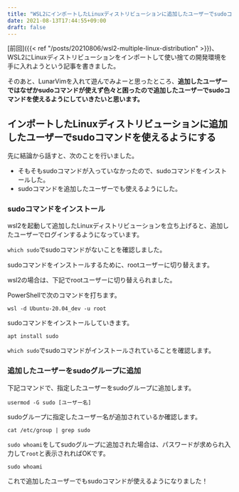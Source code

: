 ```yaml
---
title: "WSL2にインポートしたLinuxディストリビューションに追加したユーザーでsudoコマンドが使えない"
date: 2021-08-13T17:44:55+09:00
draft: false
---
```


[前回]({{< ref "/posts/20210806/wsl2-multiple-linux-distribution" >}})、WSL2にLinuxディストリビューションをインポートして使い捨ての開発環境を手に入れようという記事を書きました。  

そのあと、LunarVimを入れて遊んでみよーと思ったところ、**追加したユーザーではなぜかsudoコマンドが使えず色々と困ったので追加したユーザーでsudoコマンドを使えるようにしていきたいと思います。**  

## インポートしたLinuxディストリビューションに追加したユーザーでsudoコマンドを使えるようにする

先に結論から話すと、次のことを行いました。  

- そもそもsudoコマンドが入っていなかったので、sudoコマンドをインストールした。
- sudoコマンドを追加したユーザーでも使えるようにした。

### sudoコマンドをインストール

wsl2を起動して追加したLinuxディストリビューションを立ち上げると、追加したユーザーでログインするようになっています。  

`which sudo`でsudoコマンドがないことを確認しました。  

sudoコマンドをインストールするために、rootユーザーに切り替えます。  

wsl2の場合は、下記でrootユーザーに切り替えられました。  

PowerShellで次のコマンドを打ちます。  

```
wsl -d Ubuntu-20.04_dev -u root
```

sudoコマンドをインストールしていきます。  

```
apt install sudo
```

`which sudo`でsudoコマンドがインストールされていることを確認します。  

### 追加したユーザーをsudoグループに追加

下記コマンドで、指定したユーザーをsudoグループに追加します。

```
usermod -G sudo [ユーザー名]
```

sudoグループに指定したユーザー名が追加されているか確認します。  
```
cat /etc/group | grep sudo
```

`sudo whoami`をしてsudoグループに追加された場合は、パスワードが求められ入力して`root`と表示されればOKです。  
```
sudo whoami
```

これで追加したユーザーでもsudoコマンドが使えるようになりました！  
